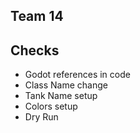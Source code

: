 ## Team 14

## Checks
- Godot references in code
- Class Name change
- Tank Name setup
- Colors setup
- Dry Run
